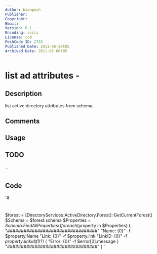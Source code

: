 ```yaml
---
Author: bsonposh
Publisher: 
Copyright: 
Email: 
Version: 0.1
Encoding: ascii
License: cc0
PoshCode ID: 2755
Published Date: 2011-06-28t05
Archived Date: 2011-07-06t05
---
```


# list ad attributes - 

## Description

list active directory attributes from schema

## Comments



## Usage



## TODO



## 

``

## Code

`#
 #
 $forest = [DirectoryServices.ActiveDirectory.Forest]::GetCurrentForest()
 $Schema = $forest.schema 
 $Properties = $Schema.FindAllProperties()
 foreach($property in $Properties)
 {
    "#################################"
    "Name:   {0}" -f $property.Name
    "Link:   {0}" -f $property.link
    "LinkID: {0}" -f $property.linkid
    if(!$?)
    {
         "Error: {0}" -f $error[0].message
    }
    "#################################"
 }
`

